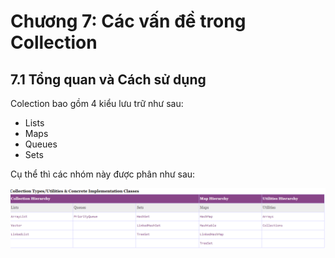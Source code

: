 # Chương 7: Các vấn đề trong Collection

## 7.1 Tổng quan và Cách sử dụng

Colection bao gồm 4 kiểu lưu trữ như sau:

- Lists
- Maps
- Queues
- Sets

Cụ thể thì các nhóm này được phân như sau:

![Hierarchy](pat0Img/../part0Img/collectionhiera.png)


